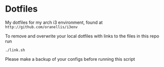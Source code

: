 # Dotfiles
My dotfiles for my arch i3 environment, found at `http://github.com/oranellis/i3env`

To remove and overwrite your local dotfiles with links to the files in this repo run
```
./link.sh
```

Please make a backup of your configs before running this script
